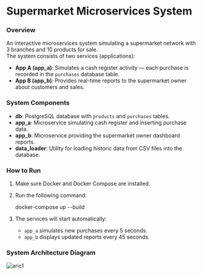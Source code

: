 # Supermarket Microservices System

### Overview  
An interactive microservices system simulating a supermarket network with 3 branches and 10 products for sale.  
The system consists of two services (applications):

- **App A (app_a)**: Simulates a cash register activity — each purchase is recorded in the `purchases` database table.  
- **App B (app_b)**: Provides real-time reports to the supermarket owner about customers and sales.

### System Components  
- **db**: PostgreSQL database with `products` and `purchases` tables.  
- **app_a**: Microservice simulating cash register and inserting purchase data.  
- **app_b**: Microservice providing the supermarket owner dashboard reports.  
- **data_loader**: Utility for loading historic data from CSV files into the database.


### How to Run

1. Make sure Docker and Docker Compose are installed.  
2. Run the following command: 

   docker-compose up --build

3. The services will start automatically:

   * `app_a` simulates new purchases every 5 seconds.
   * `app_b` displays updated reports every 45 seconds.


### System Architecture Diagram

![aric1](https://github.com/user-attachments/assets/29c21ceb-43aa-45e4-966a-3232a2c12534)




